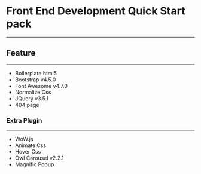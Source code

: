 # Front End Development Quick Start pack
---


## Feature
--- 

* Boilerplate html5
* Bootstrap v4.5.0
* Font Awesome v4.7.0
* Normalize Css
* JQuery v3.5.1 
* 404 page

### Extra Plugin
---
* WoW.js
* Animate.Css
* Hover Css
* Owl Carousel v2.2.1
* Magnific Popup
